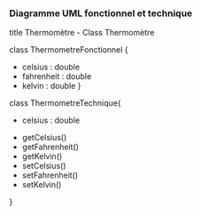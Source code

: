 ### Diagramme UML fonctionnel et technique
title Thermomètre - Class Thermomètre

class ThermometreFonctionnel {
+ celsius : double
+ fahrenheit : double
+ kelvin : double
  }

class ThermometreTechnique{
- celsius : double
+ getCelsius()
+ getFahrenheit()
+ getKelvin()
+ setCelsius()
+ setFahrenheit()
+ setKelvin()

}